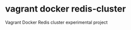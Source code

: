 vagrant docker redis-cluster
============================

Vagrant Docker Redis cluster experimental project
